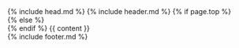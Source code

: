 <!DOCTYPE html>
<html lang="{{ page.lang | default: site.lang | default: "en" }}">
  {% include head.md %}
  <body>
    {% include header.md %}
    {% if page.top %} 
    <main class = 'begin'>
    {% else %}
    <main>
    {% endif %}
      {{ content }}
    </main>
    {% include footer.md %}
  </body>
</html>
